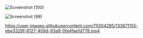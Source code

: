 ![Screenshot (100)](https://user-images.githubusercontent.com/75004285/133669781-96279914-f165-4998-ac5c-899843901d40.png)

![Screenshot (98)](https://user-images.githubusercontent.com/75004285/133669768-5abf7bd0-0e95-4967-b1bf-6d652d3670c0.png)




https://user-images.githubusercontent.com/75004285/133671155-ebe3329f-6127-409d-93a9-0fe4fae1d778.mp4


